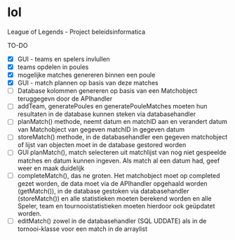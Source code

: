 # lol
League of Legends - Project beleidsinformatica

TO-DO

* [x] GUI - teams en spelers invlullen
* [x] teams opdelen in poules
* [x] mogelijke matches genereren binnen een poule
* [x] GUI - match plannen op basis van deze matches
* [ ] Database kolommen genereren op basis van een Matchobject teruggegevn door de APIhandler
* [ ] addTeam, generatePoules en generatePouleMatches moeten hun resultaten in de database kunnen steken via databasehandler
* [ ] planMatch() methode, neemt datum en matchID aan en verandert datum van Matchobject van gegeven matchID in gegeven datum
* [ ] storeMatch() methode, in de databasehandler een gegeven matchobject of lijst van objecten moet in de database gestored worden
* [ ] GUI planMatch(), match selecteren uit matchlijst van nog niet gespeelde matches en datum kunnen ingeven. Als match al een datum had, geef weer en maak duidelijk
* [ ] completeMatch(), das ne groten. Het matchobject moet op completed gezet worden, de data moet via de APIhandler opgehaald worden (getMatch()), in de database gestoken via databasehandler (storeMatch()) en alle statistieken moeten berekend worden en alle Speler, team en tournooistatistieken moeten hierdoor ook geüpdatet worden.
* [ ] editMatch() zowel in de databasehandler (SQL UDDATE) als in de tornooi-klasse voor een match in de arraylist
